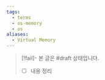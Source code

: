 ```yaml
---
tags:
  - terms
  - os-memory
  - os
aliases:
  - Virtual Memory
---
```

> [!fail]- 본 글은 #draft 상태입니다.
> - [ ] 내용 정리